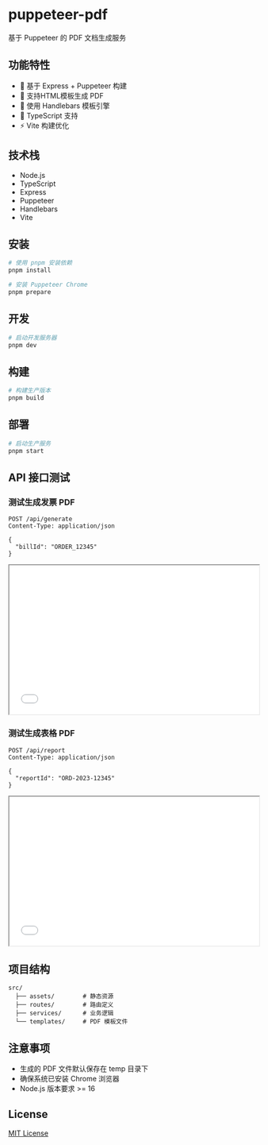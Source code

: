 # puppeteer-pdf

基于 Puppeteer 的 PDF 文档生成服务

## 功能特性

- 🚀 基于 Express + Puppeteer 构建
- 📄 支持HTML模板生成 PDF 
- 📝 使用 Handlebars 模板引擎
- 🎯 TypeScript 支持
- ⚡ Vite 构建优化

## 技术栈

- Node.js
- TypeScript
- Express
- Puppeteer
- Handlebars
- Vite

## 安装

```bash
# 使用 pnpm 安装依赖
pnpm install

# 安装 Puppeteer Chrome
pnpm prepare
```

## 开发

```bash
# 启动开发服务器
pnpm dev
```

## 构建

```bash
# 构建生产版本
pnpm build
```

## 部署

```bash
# 启动生产服务
pnpm start
```

## API 接口测试

### 测试生成发票 PDF

```http
POST /api/generate
Content-Type: application/json

{
  "billId": "ORDER_12345"
}
```

<iframe src="./temp/invoice-ORDER_12345-1752119673807.pdf" width="100%" height="300px"></iframe>

### 测试生成表格 PDF

```http
POST /api/report
Content-Type: application/json

{
  "reportId": "ORD-2023-12345"
}
```
<iframe src="./temp/report-ORD-2023-12345-1752119692106" width="100%" height="300px"></iframe>

## 项目结构

```
src/
  ├── assets/        # 静态资源
  ├── routes/        # 路由定义
  ├── services/      # 业务逻辑
  └── templates/     # PDF 模板文件
```

## 注意事项

- 生成的 PDF 文件默认保存在 temp 目录下
- 确保系统已安装 Chrome 浏览器
- Node.js 版本要求 >= 16

## License

[MIT License](LICENSE)
